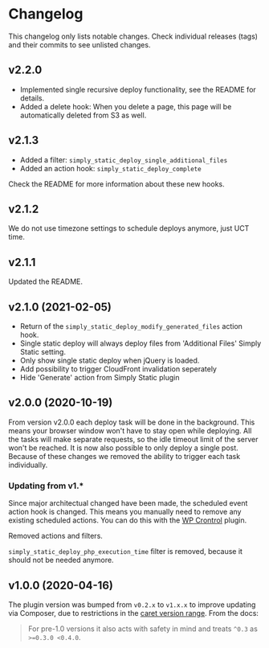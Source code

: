 # Changelog

This changelog only lists notable changes. Check individual releases (tags) and their commits to see unlisted changes.

## v2.2.0

- Implemented single recursive deploy functionality, see the README for details.
- Added a delete hook: When you delete a page, this page will be automatically deleted from S3 as well.

## v2.1.3

- Added a filter: `simply_static_deploy_single_additional_files`
- Added an action hook: `simply_static_deploy_complete`

Check the README for more information about these new hooks.

## v2.1.2

We do not use timezone settings to schedule deploys anymore, just UCT time.

## v2.1.1

Updated the README.

## v2.1.0 (2021-02-05)

-   Return of the `simply_static_deploy_modify_generated_files` action hook.
-   Single static deploy will always deploy files from 'Additional Files' Simply Static setting.
-   Only show single static deploy when jQuery is loaded.
-   Add possibility to trigger CloudFront invalidation seperately
-   Hide 'Generate' action from Simply Static plugin

## v2.0.0 (2020-10-19)

From version v2.0.0 each deploy task will be done in the background.
This means your browser window won't have to stay open while deploying. All the tasks will make separate requests, so the idle timeout limit of the server won't be reached.
It is now also possible to only deploy a single post. Because of these changes we removed the ability to trigger each task individually.

### Updating from v1.\*

Since major architectual changed have been made, the scheduled event action hook is changed.
This means you manually need to remove any existing scheduled actions. You can do this with the [WP Crontrol](https://nl.wordpress.org/plugins/wp-crontrol/) plugin.

Removed actions and filters.

`simply_static_deploy_php_execution_time` filter is removed, because it should not be needed anymore.

## v1.0.0 (2020-04-16)

The plugin version was bumped from `v0.2.x` to `v1.x.x` to improve updating via Composer, due to restrictions in the [caret version range](https://getcomposer.org/doc/articles/versions.md#caret-version-range-). From the docs:

> For pre-1.0 versions it also acts with safety in mind and treats `^0.3` as `>=0.3.0 <0.4.0`.
